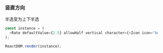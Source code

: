 ### 竖直方向

半选变为上下半选

<!--start-code-->

```js
const instance = (
  <Rate defaultValue={2.5} allowHalf vertical character={<Icon icon="beer" size="2x" />} />
);

ReactDOM.render(instance);
```

<!--end-code-->
